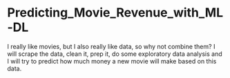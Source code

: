# Predicting_Movie_Revenue_with_ML-DL
I really like movies, but I also really like data, so why not combine them? I will scrape the data, clean it, prep it, do some exploratory data analysis and I will try to predict how much money a new movie will make based on this data. 
